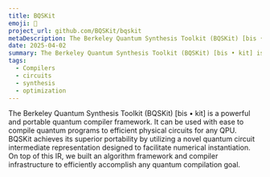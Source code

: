 ```yaml
---
title: BQSKit
emoji: 🍪
project_url: github.com/BQSKit/bqskit
metaDescription: The Berkeley Quantum Synthesis Toolkit (BQSKit) [bis • kit] is a powerful and portable quantum compiler framework.
date: 2025-04-02
summary: The Berkeley Quantum Synthesis Toolkit (BQSKit) [bis • kit] is a powerful and portable quantum compiler framework.
tags:
  - Compilers
  - circuits
  - synthesis
  - optimization
---
```


The Berkeley Quantum Synthesis Toolkit (BQSKit) [bis • kit] is a powerful and portable quantum compiler framework. It can be used with ease to compile quantum programs to efficient physical circuits for any QPU. BQSKit achieves its superior portability by utilizing a novel quantum circuit intermediate representation designed to facilitate numerical instantiation. On top of this IR, we built an algorithm framework and compiler infrastructure to efficiently accomplish any quantum compilation goal.
